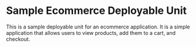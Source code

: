 # Sample Ecommerce Deployable Unit

This is a sample deployable unit for an ecommerce application. It is a simple application that allows users to view products, add them to a cart, and checkout. 
 
